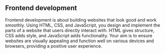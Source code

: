 ## Frontend development
Frontend development is about building websites that look good and work smoothly. Using HTML, CSS, and JavaScript, you design and implement the parts of a website that users directly interact with.
HTML gives structure, CSS adds style, and JavaScript adds functionality. 
Your aim is to ensure websites are visually appealing and function well on various devices and browsers, providing a positive user experience.
